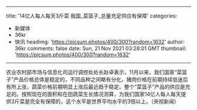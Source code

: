 
---
title: '14亿人每人每天3斤菜 我国_菜篮子_总量充足供应有保障'
categories: 
 - 新媒体
 - 36kr
 - 快讯
headimg: 'https://picsum.photos/400/300?random=1632'
author: 36kr
comments: false
date: Sun, 21 Nov 2021 03:28:01 GMT
thumbnail: 'https://picsum.photos/400/300?random=1632'
---

<div>   
农业农村部市场与信息化司运行调控处处长赵卓表示，11月以来，我们国家“菜篮子”产品价格总体是稳定的，不同品种之间略有分化，猪肉价格在前期持续低迷后有所上涨，蔬菜价格前期明显上涨后最近趋于稳定。整个“菜篮子”产品的供应是充足的。按照现在的面积和在田蔬菜生长情况测算，为我们国家14亿人每人每天提供3斤菜是完全有保障的，这个水平是世界平均水平的3倍以上。（央视新闻）  
</div>
            